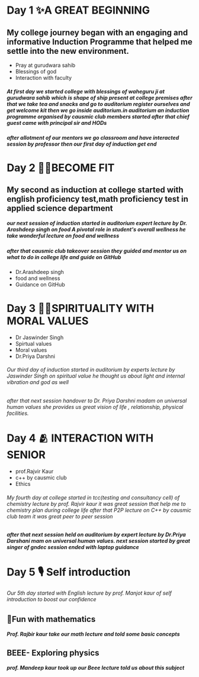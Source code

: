 # Day 1 ✨A GREAT BEGINNING 
## My college journey began with an engaging and informative Induction Programme that helped me settle into the new environment.
* Pray at gurudwara sahib
* Blessings of god 
* Interaction with faculty 
##### At first day we started college with blessings of waheguru ji at gurudwara sahib which is shape of ship present at college premises after that we take tea and snacks and go to auditorium register ourselves and get welcome kit then we go inside auditorium.in auditorium an induction programme organised by causmic club members started after that chief guest came with principal sir and HODs 
##### after allotment of our mentors we go classroom and have interacted session by professor then our first day of induction get end

# Day 2 💪🏻BECOME FIT
## My second as induction at college started with english proficiency test,math proficiency test in applied science department 
##### our next session of induction started in auditorium expert lecture by Dr. Arashdeep singh on food A pivotal role in student's overall wellness he take wonderful lecture on food and wellness 
##### after that causmic club takeover session they guided and mentor us on what to do in college life and guide on GitHub 
* Dr.Arashdeep singh
* food and wellness
* Guidance on GitHub 


# Day 3 🙏🏻SPIRITUALITY WITH MORAL VALUES 
* Dr Jaswinder Singh
* Spirtual values
* Moral values
* Dr.Priya Darshni
###### Our third day of induction started in auditorium by experts lecture by Jaswinder Singh on spiritual value he thought us about light and internal vibration and god as well 
###### after that next session handover to Dr. Priya Darshni madam on universal human values she provides us great vision of life , relationship, physical facilities.

# Day 4 🫂 INTERACTION WITH SENIOR 
* prof.Rajvir Kaur
* c++ by causmic club
* Ethics
###### My fourth day at college started in tcc(testing and consultancy cell) of chemistry lecture by prof. Rajvir kaur it was great session that help me to chemistry plan during college life after that P2P lecture on C++ by causmic club team it was great peer to peer session 
##### after that next session held on auditorium by expert lecture by Dr.Priya Darshani mam on universal human values. next session started by great singer of gndec session ended with laptop guidance 
# Day 5 🎙️ Self introduction 
###### Our 5th day started with English lecture by prof. Manjot kaur of self introduction to boost our confidence 
## 📒Fun with mathematics 
##### Prof. Rajbir kaur take our math lecture and told some basic concepts 
## BEEE- Exploring physics 
##### prof. Mandeep kaur took up our Beee lecture told us about this subject 



